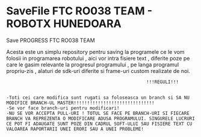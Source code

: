 # SaveFile FTC RO038 TEAM - ROBOTX HUNEDOARA
Save PROGRESS FTC RO038 TEAM 

Acesta este un simplu repository pentru saving la programele ce le vom folosii in programarea robotului , aici vor intra fisiere text , diferite poze pe care le gasim relevante la progresul programului , pe langa programul propriu-zis , alaturi de sdk-uri diferite si frame-uri custom realizate de noi.

                                                         
                                                        !!!REGULI!!!
                                                          
                                                        
    -Toti cei care modifica sunt rugati sa foloseasca un branch si SA NU MODIFICE BRANCH-UL MASTER!!!!!!!!!!!!!!!!!!!!!!!!!!!!!!
    -Se vor face branch-uri pentru modificari!  
    -NU SE VOR ACCEPTA PULL-URI ! TOTUL SE FACE PE BRANCH-URI SI FIECARE BRANCH VA REPREZENTA O MODIFICARE ADUSA PROGRAMULUI. SINGURELE LUCRURI CE POT FI ADAUGATE SUNT POZE DIN CADRUL SOFT-ULUI SAU FISIERE TEXT CU VALOAREA RAPORTARII UNEI ERORI SAU A UNEI PROBLEME!
